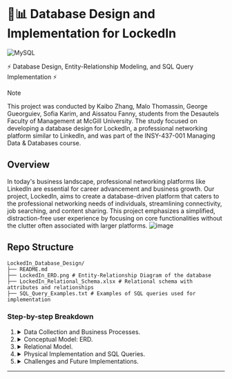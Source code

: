 # 📝📊 Database Design and Implementation for LockedIn
![MySQL](https://img.shields.io/badge/MySQL-Database-blue?logo=mysql&logoColor=white)

⚡ Database Design, Entity-Relationship Modeling, and SQL Query Implementation ⚡

> [!NOTE]
> This project was conducted by Kaibo Zhang, Malo Thomassin, George Gueorguiev, Sofia Karim, and Aissatou Fanny, students from the Desautels Faculty of Management at McGill University. The study focused on developing a database design for LockedIn, a professional networking platform similar to LinkedIn, and was part of the INSY-437-001 Managing Data & Databases course.

## Overview

In today's business landscape, professional networking platforms like LinkedIn are essential for career advancement and business growth. Our project, LockedIn, aims to create a database-driven platform that caters to the professional networking needs of individuals, streamlining connectivity, job searching, and content sharing. This project emphasizes a simplified, distraction-free user experience by focusing on core functionalities without the clutter often associated with larger platforms.
![image](https://github.com/user-attachments/assets/9fc67d69-c581-4aea-a551-0711473d4c1a)


## Repo Structure
```
LockedIn_Database_Design/
├── README.md
├── LockedIn_ERD.png # Entity-Relationship Diagram of the database
├── LockedIn_Relational_Schema.xlsx # Relational schema with attributes and relationships
├── SQL_Query_Examples.txt # Examples of SQL queries used for implementation
```

### Step-by-step Breakdown

1. <details>
    <summary>Data Collection and Business Processes.</summary>

    - The LockedIn database was designed to support key functionalities inspired by LinkedIn while minimizing distractions. The primary processes include:
        - **User Registration and Profile Creation:** Users create profiles that highlight their education, experience, and skills.
        - **Networking and Connection Building:** Users connect with other professionals based on industry, location, and job title.
        - **Content Creation and Sharing:** Users can post text-based content relevant to their professional field.
        - **Job Search and Recruitment:** Users can search for jobs, and companies can post job openings to recruit candidates.

   </details>

2. <details>
    <summary>Conceptual Model: ERD.</summary>

    - The conceptual model was developed based on the mission objectives of LockedIn, capturing the essential data entities and their relationships. Below is the Entity-Relationship Diagram (ERD) illustrating the conceptual design of the database.

    ![image](https://github.com/user-attachments/assets/f3d16e37-c443-429e-a762-379869f3508b)


   </details>

3. <details>
    <summary>Relational Model.</summary>

    - The relational model was constructed to define the attributes of each entity and their interconnections. The model includes tables such as `userProfile`, `education`, `experience`, `company`, `job`, and others, designed to support the core functions of the LockedIn platform.

   </details>

4. <details>
    <summary>Physical Implementation and SQL Queries.</summary>

    - The relational schema was implemented using MySQL, with tables physically created and tested on DB Fiddle. The database supports multiple queries categorized by user focus (candidates, companies, and LockedIn management). Sample queries include data retrieval for user profiles, job searches, and interaction tracking.

   </details>

5. <details>
    <summary>Challenges and Future Implementations.</summary>

    - Challenges included defining the project scope, finalizing the ERD through iterative design, and ensuring the coherence of dummy data across interrelated tables. Future objectives include adding private messaging features, expanding the dataset for more realistic query testing, and integrating an API to allow third-party platform integration.

   </details>

---


